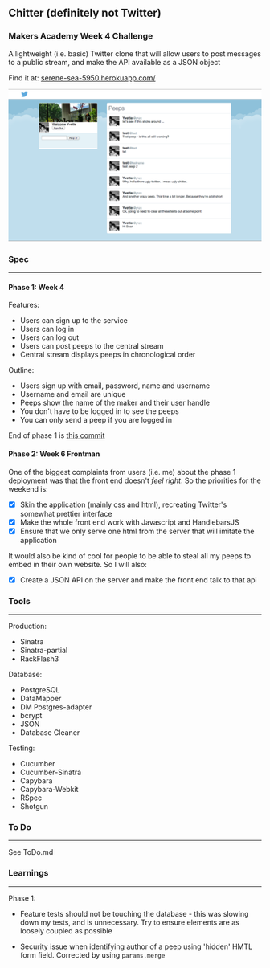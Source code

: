 ## Chitter (definitely not Twitter)
### Makers Academy Week 4 Challenge

A lightweight (i.e. basic) Twitter clone that will allow users to post messages to a public stream, and make the API available as a JSON object

Find it at: [serene-sea-5950.herokuapp.com/](http://serene-sea-5950.herokuapp.com/)

![screenshot](/public/images/screenshot.png?raw=true)


### Spec
---------------

#### Phase 1: Week 4

Features:
* Users can sign up to the service
* Users can log in
* Users can log out
* Users can post peeps to the central stream
* Central stream displays peeps in chronological order

Outline:
* Users sign up with email, password, name and username
* Username and email are unique
* Peeps show the name of the maker and their user handle
* You don't have to be logged in to see the peeps
* You can only send a peep if you are logged in

End of phase 1 is [this commit](https://github.com/yvettecook/Chitter/commit/9b86fc8e1faa8853062542e074e17229eacd4c44)

#### Phase 2: Week 6 Frontman

One of the biggest complaints from users (i.e. me) about the phase 1 deployment was that the front end doesn't *feel right*. So the priorities for the weekend is:

- [x] Skin the application (mainly css and html), recreating Twitter's somewhat prettier interface
- [x] Make the whole front end work with Javascript and HandlebarsJS
- [x] Ensure that we only serve one html from the server that will imitate the application

It would also be kind of cool for people to be able to steal all my peeps to embed in their own website. So I will also:

- [x] Create a JSON API on the server and make the front end talk to that api


### Tools
----------------

Production:
* Sinatra
* Sinatra-partial
* RackFlash3

Database:
* PostgreSQL
* DataMapper
* DM Postgres-adapter
* bcrypt
* JSON
* Database Cleaner

Testing:
* Cucumber
* Cucumber-Sinatra
* Capybara
* Capybara-Webkit
* RSpec
* Shotgun


### To Do
------------------

See ToDo.md

### Learnings
------------------

Phase 1:

* Feature tests should not be touching the database - this was slowing down my tests, and is unnecessary. Try to ensure elements are as loosely coupled as possible

* Security issue when identifying author of a peep using 'hidden' HMTL form field. Corrected by using `params.merge`
